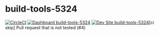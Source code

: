 # build-tools-5324

[![CircleCI](https://circleci.com/gh/pantheon-ci-bot/build-tools-5324.svg?style=shield)](https://circleci.com/gh/pantheon-ci-bot/build-tools-5324)
[![Dashboard build-tools-5324](https://img.shields.io/badge/dashboard-build_tools_5324-yellow.svg)](https://dashboard.pantheon.io/sites/84c5e1a2-0d46-4345-8826-fb617e97a25e#dev/code)
[![Dev Site build-tools-5324](https://img.shields.io/badge/site-build_tools_5324-blue.svg)](http://dev-build-tools-5324.pantheonsite.io/)[ci skip] Pull request that is not tested (#4)
